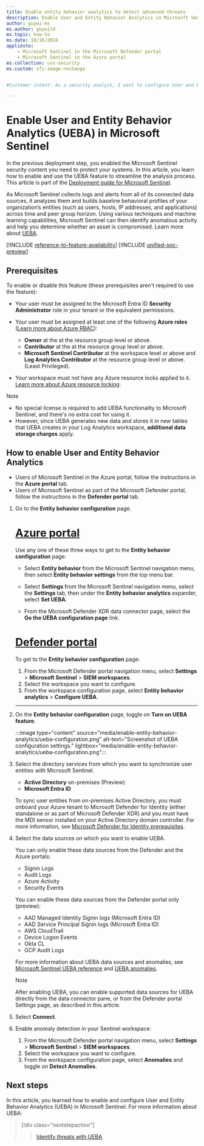```yaml
---
title: Enable entity behavior analytics to detect advanced threats
description: Enable User and Entity Behavior Analytics in Microsoft Sentinel, and configure data sources
author: guywi-ms
ms.author: guywild
ms.topic: how-to
ms.date: 10/16/2024
appliesto:
    - Microsoft Sentinel in the Microsoft Defender portal
    - Microsoft Sentinel in the Azure portal
ms.collection: usx-security
ms.custom: sfi-image-nochange


#Customer intent: As a security analyst, I want to configure User and Entity Behavior Analytics (UEBA) in Microsoft Sentinel so that I can detect and analyze anomalous activities more effectively.

---
```


# Enable User and Entity Behavior Analytics (UEBA) in Microsoft Sentinel

In the previous deployment step, you enabled the Microsoft Sentinel security content you need to protect your systems. In this article, you learn how to enable and use the UEBA feature to streamline the analysis process. This article is part of the [Deployment guide for Microsoft Sentinel](deploy-overview.md).

As Microsoft Sentinel collects logs and alerts from all of its connected data sources, it analyzes them and builds baseline behavioral profiles of your organization’s entities (such as users, hosts, IP addresses, and applications) across time and peer group horizon. Using various techniques and machine learning capabilities, Microsoft Sentinel can then identify anomalous activity and help you determine whether an asset is compromised. Learn more about [UEBA](identify-threats-with-entity-behavior-analytics.md).

[!INCLUDE [reference-to-feature-availability](includes/reference-to-feature-availability.md)]
[!INCLUDE [unified-soc-preview](includes/unified-soc-preview.md)]

## Prerequisites

To enable or disable this feature (these prerequisites aren't required to use the feature):

- Your user must be assigned to the Microsoft Entra ID **Security Administrator** role in your tenant or the equivalent permissions.

- Your user must be assigned at least one of the following **Azure roles** ([Learn more about Azure RBAC](roles.md)):
    - **Owner** at the at the resource group level or above.
    - **Contributor** at the at the resource group level or above.
    - **Microsoft Sentinel Contributor** at the workspace level or above and **Log Analytics Contributor** at the resource group level or above. (Least Privileged).

- Your workspace must not have any Azure resource locks applied to it. [Learn more about Azure resource locking](../azure-resource-manager/management/lock-resources.md).

> [!NOTE]
> - No special license is required to add UEBA functionality to Microsoft Sentinel, and there's no extra cost for using it.
> - However, since UEBA generates new data and stores it in new tables that UEBA creates in your Log Analytics workspace, **additional data storage charges** apply. 

## How to enable User and Entity Behavior Analytics

- Users of Microsoft Sentinel in the Azure portal, follow the instructions in the **Azure portal** tab.
- Users of Microsoft Sentinel as part of the Microsoft Defender portal, follow the instructions in the **Defender portal** tab.

1. Go to the **Entity behavior configuration** page.


    # [Azure portal](#tab/azure)

    Use any one of these three ways to get to the **Entity behavior configuration** page:

    - Select **Entity behavior** from the Microsoft Sentinel navigation menu, then select **Entity behavior settings** from the top menu bar.

    - Select **Settings** from the Microsoft Sentinel navigation menu, select the **Settings** tab, then under the **Entity behavior analytics** expander, select **Set UEBA**.

    - From the Microsoft Defender XDR data connector page, select the **Go the UEBA configuration page** link.

    # [Defender portal](#tab/defender)

    To get to the **Entity behavior configuration** page:

    1. From the Microsoft Defender portal navigation menu, select **Settings** > **Microsoft Sentinel** > **SIEM workspaces**.
    1. Select the workspace you want to configure.
    1. From the workspace configuration page, select **Entity behavior analytics** > **Configure UEBA**. 

    ---

1. On the **Entity behavior configuration** page, toggle on **Turn on UEBA feature**.

    :::image type="content" source="media/enable-entity-behavior-analytics/ueba-configuration.png" alt-text="Screenshot of UEBA configuration settings." lightbox="media/enable-entity-behavior-analytics/ueba-configuration.png":::

1. Select the directory services from which you want to synchronize user entities with Microsoft Sentinel.

    - **Active Directory** on-premises (Preview)
    - **Microsoft Entra ID**

    To sync user entities from on-premises Active Directory, you must onboard your Azure tenant to Microsoft Defender for Identity (either standalone or as part of Microsoft Defender XDR) and you must have the MDI sensor installed on your Active Directory domain controller. For more information, see [Microsoft Defender for Identity prerequisites](/defender-for-identity/prerequisites).

1. Select the data sources on which you want to enable UEBA.

    You can only enable these data sources from the Defender and the Azure portals:
    - Signin Logs
    - Audit Logs
    - Azure Activity    
    - Security Events

    You can enable these data sources from the Defender portal only (preview):
    
    - AAD Managed Identity Signin logs (Microsoft Entra ID)
    - AAD Service Principal Signin logs (Microsoft Entra ID)
    - AWS CloudTrail
    - Device Logon Events
    - Okta CL
    - GCP Audit Logs

    For more information about UEBA data sources and anomalies, see [Microsoft Sentinel UEBA reference](./ueba-reference.md) and [UEBA anomalies](./anomalies-reference.md#ueba-anomalies).

    > [!NOTE]
    > After enabling UEBA, you can enable supported data sources for UEBA directly from the data connector pane, or from the Defender portal Settings page, as described in this article.

1. Select **Connect**. 

1. Enable anomaly detection in your Sentinel workspace:

    1. From the Microsoft Defender portal navigation menu, select **Settings** > **Microsoft Sentinel** > **SIEM workspaces**.
    1. Select the workspace you want to configure.
    1. From the workspace configuration page, select **Anomalies** and toggle on **Detect Anomalies**. 


## Next steps

In this article, you learned how to enable and configure User and Entity Behavior Analytics (UEBA) in Microsoft Sentinel. For more information about UEBA:

> [!div class="nextstepaction"]
>>[Identify threats with UEBA](./identify-threats-with-entity-behavior-analytics.md)
